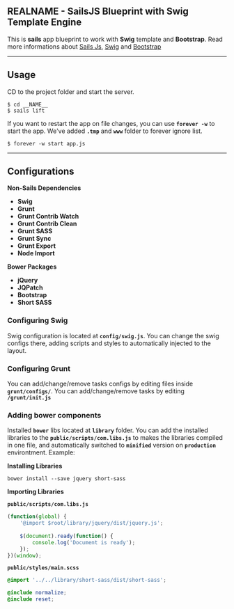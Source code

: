 ## **__REALNAME__ - SailsJS Blueprint with Swig Template Engine**

This is **sails** app blueprint to work with **Swig** template and **Bootstrap**.
Read more informations about [Sails Js](http://sailsjs.org), [Swig](http://paularmstrong.github.io/swig/) and [Bootstrap](http://getbootstrap.com)

***
## **Usage**

CD to the project folder and start the server.

```
$ cd __NAME__
$ sails lift
```

If you want to restart the app on file changes, you can use **`forever -w`** to start the app.
We've added **`.tmp`** and **`www`** folder to forever ignore list.

```
$ forever -w start app.js
```

***
## **Configurations**

**Non-Sails Dependencies**

* **Swig**
* **Grunt**
* **Grunt Contrib Watch**
* **Grunt Contrib Clean**
* **Grunt SASS**
* **Grunt Sync**
* **Grunt Export**
* **Node Import**

**Bower Packages**

* **jQuery**
* **JQPatch**
* **Bootstrap**
* **Short SASS**


### **Configuring Swig**

Swig configuration is located at **`config/swig.js`**. You can change the swig configs there, adding scripts and styles
to automatically injected to the layout.

### **Configuring Grunt**

You can add/change/remove tasks configs by editing files inside **`grunt/configs/`**.
You can add/change/remove tasks by editing **`/grunt/init.js`**
 
### **Adding bower components**

Installed **`bower`** libs located at **`library`** folder.
You can add the installed libraries to the **`public/scripts/com.libs.js`** to makes the libraries compiled in one file, and
automatically switched to **`minified`** version on **`production`** environtment. Example:

**Installing Libraries**

```
bower install --save jquery short-sass
```

**Importing Libraries**

**`public/scripts/com.libs.js`**

```js
(function(global) {
	'@import $root/library/jquery/dist/jquery.js';
	
	$(document).ready(function() {
		console.log('Document is ready');
	});
})(window);
```

**`public/styles/main.scss`**

```scss
@import '../../library/short-sass/dist/short-sass';

@include normalize;
@include reset;
```
